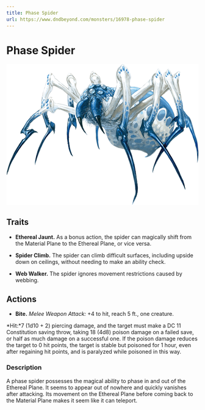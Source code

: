 ```yaml
---
title: Phase Spider
url: https://www.dndbeyond.com/monsters/16978-phase-spider
---
```


# Phase Spider

![Phase Spider](phase-spider.png)

## Traits

* **Ethereal Jaunt.** As a bonus action, the spider can magically shift from the Material Plane to the Ethereal Plane, or vice versa.

* **Spider Climb.** The spider can climb difficult surfaces, including upside down on ceilings, without needing to make an ability check.

* **Web Walker.** The spider ignores movement restrictions caused by webbing.

## Actions

* **Bite.** *Melee Weapon Attack:* +4 to hit, reach 5 ft., one creature.

*Hit:*7 (1d10 + 2) piercing damage, and the target must make a DC 11 Constitution saving throw, taking 18 (4d8) poison damage on a failed save, or half as much damage on a successful one. If the poison damage reduces the target to 0 hit points, the target is stable but poisoned for 1 hour, even after regaining hit points, and is paralyzed while poisoned in this way.

### Description

A phase spider possesses the magical ability to phase in and out of the Ethereal Plane. It seems to appear out of nowhere and quickly vanishes after attacking. Its movement on the Ethereal Plane before coming back to the Material Plane makes it seem like it can teleport.